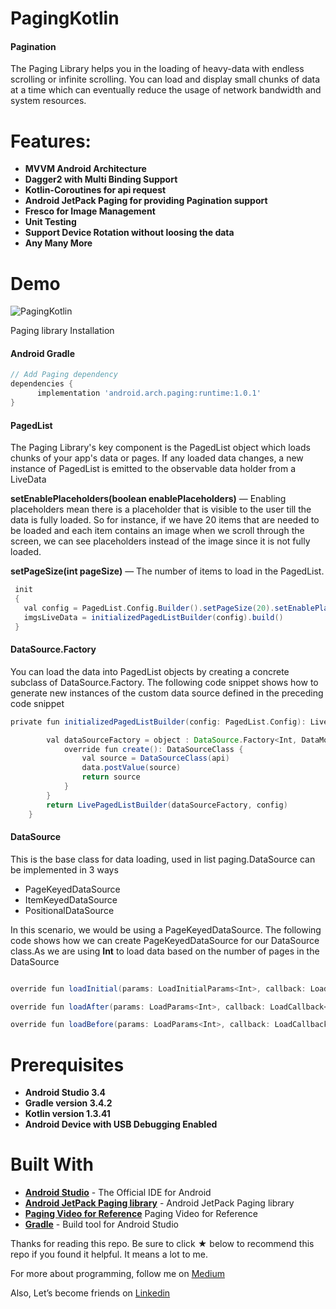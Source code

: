# PagingKotlin

#### Pagination

The Paging Library helps you in the loading of heavy-data with endless scrolling or infinite scrolling. You can load and display small chunks of data at a time which can eventually reduce the usage of network bandwidth and system resources.

# Features:
* __MVVM Android Architecture__
* __Dagger2 with Multi Binding Support__
* __Kotlin-Coroutines for api request__
* __Android JetPack Paging for providing Pagination support__
* __Fresco for Image Management__
* __Unit Testing__
* __Support Device Rotation without loosing the data__
* __Any Many More__

# Demo
![PagingKotlin](screenshots/GalleryImage.gif)

Paging library Installation 

#### Android Gradle
```groovy
// Add Paging dependency
dependencies {
      implementation 'android.arch.paging:runtime:1.0.1'
}
```

#### PagedList

The Paging Library's key component is the PagedList object which loads chunks of your app's data or pages. If any loaded data changes, a new instance of PagedList is emitted to the observable data holder from a LiveData

**setEnablePlaceholders(boolean enablePlaceholders)** — Enabling placeholders mean there is a placeholder that is visible to the user till the data is fully loaded. So for instance, if we have 20 items that are needed to be loaded and each item contains an image when we scroll through the screen, we can see placeholders instead of the image since it is not fully loaded. 

**setPageSize(int pageSize)** — The number of items to load in the PagedList.

```groovy
 init
 {
   val config = PagedList.Config.Builder().setPageSize(20).setEnablePlaceholders(true).build()
   imgsLiveData = initializedPagedListBuilder(config).build()
 }
```

#### DataSource.Factory

You can load the data into PagedList objects by creating a concrete subclass of DataSource.Factory. The following code snippet shows how to generate new instances of the custom data source defined in the preceding code snippet

```groovy
private fun initializedPagedListBuilder(config: PagedList.Config): LivePagedListBuilder<Int, DataModel> {

        val dataSourceFactory = object : DataSource.Factory<Int, DataModel>() {
            override fun create(): DataSourceClass {
                val source = DataSourceClass(api)
                data.postValue(source)
                return source
            }
        }
        return LivePagedListBuilder(dataSourceFactory, config)
    }
```

#### DataSource
This is the base class for data loading, used in list paging.DataSource can be implemented in 3 ways
* PageKeyedDataSource
* ItemKeyedDataSource
* PositionalDataSource

In this scenario, we would be using a PageKeyedDataSource. The following code shows how we can create PageKeyedDataSource for our DataSource class.As we are using  **Int** to load data based on the number of pages in the DataSource

```groovy

override fun loadInitial(params: LoadInitialParams<Int>, callback: LoadInitialCallback<Int, DataModel>) {}

override fun loadAfter(params: LoadParams<Int>, callback: LoadCallback<Int, DataModel>) {}

override fun loadBefore(params: LoadParams<Int>, callback: LoadCallback<Int, DataModel>) {}

```

# Prerequisites
* __Android Studio 3.4__
* __Gradle version 3.4.2__
* __Kotlin version 1.3.41__
* __Android Device with USB Debugging Enabled__

# Built With

* __[Android Studio](https://developer.android.com/studio/index.html)__ - The Official IDE for Android
* __[Android JetPack Paging library](https://developer.android.com/topic/libraries/architecture/paging)__ - Android JetPack Paging library
* __[Paging Video for Reference](https://www.youtube.com/watch?v=BE5bsyGGLf4)__ Paging Video for Reference
* __[Gradle](https://gradle.org)__ - Build tool for Android Studio

Thanks for reading this repo. Be sure to click ★ below to recommend this repo if you found it helpful. It means a lot to me.

For more about programming, follow me on [Medium](https://medium.com/@yash786agg)

Also, Let’s become friends on [Linkedin](http://bit.ly/24t4EVI)
